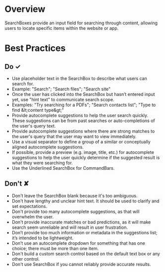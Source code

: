# Overview
SearchBoxes provide an input field for searching through content, allowing users to locate specific items within the website or app.


# Best Practices

## Do &#10003;
- Use placeholder text in the SearchBox to describe what users can search for.
- Example: &quot;Search&quot;; &quot;Search files&quot;; &quot;Search site&quot;
- Once the user has clicked into the SearchBox but hasn’t entered input yet, use &quot;hint text&quot; to communicate search scope.
- Examples: &quot;Try searching for a PDFs&quot;; &quot;Search contacts list&quot;; &quot;Type to find \&lt;content type\&gt;&quot;
- Provide autocomplete suggestions to help the user search quickly. These suggestions can be from past searches or auto-completions of the user&#39;s query text.
- Provide autocomplete suggestions where there are strong matches to the user&#39;s query that the user may want to view immediately.
- Use a visual separator to define a group of a similar or conceptually aligned autocomplete suggestions.
- If possible, provide a preview (e.g. image, title, etc.) for autocomplete suggestions to help the user quickly determine if the suggested result is what they were searching for.
- Use the Underlined SearchBox for CommandBars.

## Don't &#10008;
- Don&#39;t leave the SearchBox blank because it&#39;s too ambiguous.
- Don&#39;t have lengthy and unclear hint text. It should be used to clarify and set expectations.
- Don&#39;t provide too many autocomplete suggestions, as that will overwhelm the user.
- Don&#39;t provide inaccurate matches or bad predictions, as it will make search seem unreliable and will result in user frustration.
- Don’t provide too much information or metadata in the suggestions list; it’s intended to be lightweight.
- Don’t use an autocomplete dropdown for something that has one choice; there must be more than one item.
- Don&#39;t build a custom search control based on the default text box or any other control.
- Don&#39;t use SearchBox if you cannot reliably provide accurate results.